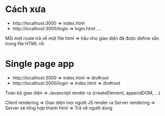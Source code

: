 # Cách xưa
- http://localhost:3000 => index.html
- http://localhost:3000/login => login.html
....

Mỗi một route trả về một file html => hầu như giao diện đã được define sẵn trong file HTML rồi

# Single page app
- http://localhost:3000 => index.html => div#root
- http://localhost:3000/login => index.html => div#root

Toàn bộ giao diện => Javascript render ra (createElement, appendDOM, ...)

Client rendering => Giao diện mọi người JS render ra
Server rendering => Server sẽ tổng hợp thành html => Trả về người dùng